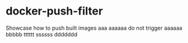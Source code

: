 # docker-push-filter
Showcase how to push built images
aaa
aaaaaa
do not trigger
aaaaaa
bbbbb
tttttt
ssssss
ddddddd
